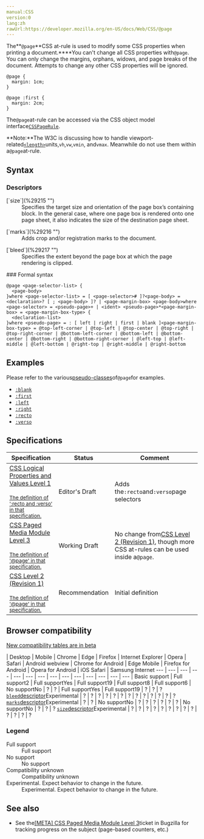 ```yaml
---
manual:CSS
version:0
lang:zh
rawUrl:https://developer.mozilla.org/en-US/docs/Web/CSS/@page
---
```






The**`@page`**CSS at-rule is used to modify some CSS properties when printing a document.****You can&#39;t change all CSS properties with`@page`. You can only change the margins, orphans, widows, and page breaks of the document. Attempts to change any other CSS properties will be ignored.


```
@page {
  margin: 1cm;
}

@page :first {
  margin: 2cm;
}
```


The`@page`at-rule can be accessed via the CSS object model interface[`CSSPageRule`](%4473 "CSSPageRule is an interface representing a single CSS @page rule. It implements the CSSRule interface with a type value of 6 (CSSRule.PAGE_RULE).").

**Note:**The W3C is discussing how to handle viewport-related[`<length>`](%4561 "The <length> CSS data type represents a distance value. Lengths can be used in numerous CSS properties, such as width, height, margin, padding, border-width, font-size, and text-shadow.")units,`vh`,`vw`,`vmin`, and`vmax`. Meanwhile do not use them within a`@page`at-rule.

## Syntax<a name="Syntax"></a>

### Descriptors<a name="Descriptors"></a>
<dl><dt id=''>[`size`](%29215 "")</dt><dd>Specifies the target size and orientation of the page box’s containing block. In the general case, where one page box is rendered onto one page sheet, it also indicates the size of the destination page sheet.</dd></dl><dl><dt id=''>[`marks`](%29216 "")</dt><dd>Adds crop and/or registration marks to the document.</dd></dl><dl><dt id=''>[`bleed`](%29217 "")</dt><dd>Specifies the extent beyond the page box at which the page rendering is clipped.</dd></dl>
### Formal syntax<a name="Formal_syntax"></a>

```
@page <page-selector-list> {
  <page-body>
}where <page-selector-list> = [ <page-selector># ]?<page-body> = <declaration>? [ ; <page-body> ]? | <page-margin-box> <page-body>where <page-selector> = <pseudo-page>+ | <ident> <pseudo-page>*<page-margin-box> = <page-margin-box-type> {
  <declaration-list>
}where <pseudo-page> = : [ left | right | first | blank ]<page-margin-box-type> = @top-left-corner | @top-left | @top-center | @top-right | @top-right-corner | @bottom-left-corner | @bottom-left | @bottom-center | @bottom-right | @bottom-right-corner | @left-top | @left-middle | @left-bottom | @right-top | @right-middle | @right-bottom
```

## Examples<a name="Examples"></a>


Please refer to the various[pseudo-classes](%28374 "Pseudo-classes")of`@page`for examples.


* [`:blank`](%35753 "The documentation about this has not yet been written; please consider contributing!")
* [`:first`](%31818 "The :first CSS pseudo-class, used with the  @page at-rule, represents the first page of a printed document.")
* [`:left`](%31817 "The :left CSS pseudo-class, used with the @page at-rule, represents all left-hand pages of a printed document.")
* [`:right`](%31816 "The :right CSS pseudo-class, used with the @page at-rule, represents all right-hand pages of a printed document.")
* [`:recto`](%35754 "The documentation about this has not yet been written; please consider contributing!")<i></i>
* [`:verso`](%35755 "The documentation about this has not yet been written; please consider contributing!")<i></i>

## Specifications<a name="Specifications"></a>

Specification | Status | Comment 
 ---  |  ---  |  ---  | 
[CSS Logical Properties and Values Level 1<br></br><small>The definition of &#39;:recto and :verso&#39; in that specification.</small>](%29221 "") | Editor&#39;s Draft | Adds the`:recto`and`:verso`page selectors 
[CSS Paged Media Module Level 3<br></br><small>The definition of &#39;@page&#39; in that specification.</small>](%29222 "") | Working Draft | No change from[CSS Level 2 (Revision 1)](%29223 "The 'CSS Level 2 (Revision 1)' specification"), though more CSS at-rules can be used inside a`@page`. 
[CSS Level 2 (Revision 1)<br></br><small>The definition of &#39;@page&#39; in that specification.</small>](%29224 "") | Recommendation | Initial definition 


## Browser compatibility<a name="Browser_compatibility"></a>




[New compatibility tables are in beta<i></i>](%3360 "")

 | <abbr>Desktop<i></i></abbr> | <abbr>Mobile<i></i></abbr> 
 | <abbr>Chrome<i></i></abbr> | <abbr>Edge<i></i></abbr> | <abbr>Firefox<i></i></abbr> | <abbr>Internet Explorer<i></i></abbr> | <abbr>Opera<i></i></abbr> | <abbr>Safari<i></i></abbr> | <abbr>Android webview<i></i></abbr> | <abbr>Chrome for Android<i></i></abbr> | <abbr>Edge Mobile<i></i></abbr> | <abbr>Firefox for Android<i></i></abbr> | <abbr>Opera for Android<i></i></abbr> | <abbr>iOS Safari<i></i></abbr> | <abbr>Samsung Internet<i></i></abbr> 
 ---  |  ---  |  ---  |  ---  |  ---  |  ---  |  ---  |  ---  |  ---  |  ---  |  ---  |  ---  |  ---  |  ---  | 
Basic support | <abbr>Full support</abbr>2 | <abbr>Full support</abbr>Yes | <abbr>Full support</abbr>19 | <abbr>Full support</abbr>8 | <abbr>Full support</abbr>6 | <abbr>No support</abbr>No | <abbr>?</abbr> | <abbr>?</abbr> | <abbr>Full support</abbr>Yes | <abbr>Full support</abbr>19 | <abbr>?</abbr> | <abbr>?</abbr> | <abbr>?</abbr> 
[`bleed`descriptor](%35756 "")<abbr>Experimental<i></i></abbr> | <abbr>?</abbr> | <abbr>?</abbr> | <abbr>?</abbr> | <abbr>?</abbr> | <abbr>?</abbr> | <abbr>?</abbr> | <abbr>?</abbr> | <abbr>?</abbr> | <abbr>?</abbr> | <abbr>?</abbr> | <abbr>?</abbr> | <abbr>?</abbr> | <abbr>?</abbr> 
[`marks`descriptor](%35757 "")<abbr>Experimental<i></i></abbr> | <abbr>?</abbr> | <abbr>?</abbr> | <abbr>No support</abbr>No | <abbr>?</abbr> | <abbr>?</abbr> | <abbr>?</abbr> | <abbr>?</abbr> | <abbr>?</abbr> | <abbr>?</abbr> | <abbr>No support</abbr>No | <abbr>?</abbr> | <abbr>?</abbr> | <abbr>?</abbr> 
[`size`descriptor](%35758 "")<abbr>Experimental<i></i></abbr> | <abbr>?</abbr> | <abbr>?</abbr> | <abbr>?</abbr> | <abbr>?</abbr> | <abbr>?</abbr> | <abbr>?</abbr> | <abbr>?</abbr> | <abbr>?</abbr> | <abbr>?</abbr> | <abbr>?</abbr> | <abbr>?</abbr> | <abbr>?</abbr> | <abbr>?</abbr> 


### Legend<a name="Legend"></a>
<dl><dt id=''><abbr>Full support</abbr></dt><dd>Full support</dd><dt id=''><abbr>No support</abbr></dt><dd>No support</dd><dt id=''><abbr>Compatibility unknown</abbr></dt><dd>Compatibility unknown</dd><dt id=''><abbr>Experimental. Expect behavior to change in the future.<i></i></abbr></dt><dd>Experimental. Expect behavior to change in the future.</dd></dl>

## See also<a name="See_also"></a>

* See the[[META] CSS Paged Media Module Level 3](%35759 "")ticket in Bugzilla for tracking progress on the subject (page-based counters, etc.)



